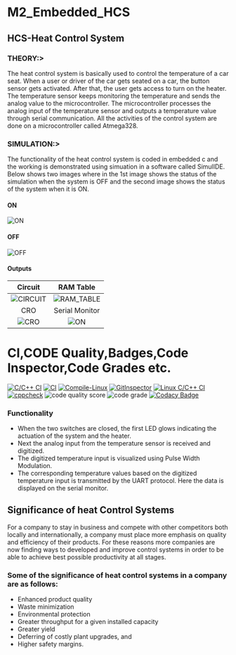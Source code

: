 # M2_Embedded_HCS
## HCS-Heat Control System

### THEORY:>

The heat control system is basically used to control the temperature of a car seat. When a user or driver of the car gets seated on a car, the button sensor gets activated.
After that, the user gets access to turn on the heater. The temperature sensor keeps monitoring the temperature and sends the analog value to the microcontroller.
The microcontroller processes the analog input of the temperature sensor and outputs a temperature value through serial communication.
All the activities of the control system are done on a microcontroller called Atmega328.

### SIMULATION:>

The functionality of the heat control system is coded in embedded c and the working is demonstrated using simuation in a software called SimulIDE.
Below shows two images where in the 1st image shows the status of the simulation when the system is OFF and the second image shows the status of the system when it is ON. 

#### ON

![ON](https://github.com/hemanthasapu/embedded_systems_project_256889/blob/main/simulation/Simulation.gif)

#### OFF

![OFF](https://github.com/hemanthasapu/embedded_systems_project_256889/blob/main/simulation/Simulation_OFF.PNG)

#### Outputs

|Circuit|RAM Table|
|:--:|:--:|
|![CIRCUIT](https://github.com/hemanthasapu/embedded_systems_project_256889/blob/main/simulation/Circuit.gif)|![RAM_TABLE](https://github.com/hemanthasapu/embedded_systems_project_256889/blob/main/simulation/RAM_table.gif)|
|CRO|Serial Monitor|
|![CRO](https://github.com/hemanthasapu/embedded_systems_project_256889/blob/main/simulation/Oscilloscope.gif)|![ON](https://github.com/hemanthasapu/embedded_systems_project_256889/blob/main/simulation/Serial_Monitor.gif)|

# CI,CODE Quality,Badges,Code Inspector,Code Grades etc.
[![C/C++ CI](https://github.com/Rampatel1997/M2-Embedded_HCS/actions/workflows/c-cpp.yml/badge.svg)](https://github.com/Rampatel1997/M2-Embedded_HCS/actions/workflows/c-cpp.yml)  [![CI](https://github.com/Rampatel1997/M2-Embedded_HCS/actions/workflows/main.yml/badge.svg)](https://github.com/Rampatel1997/M2-Embedded_HCS/actions/workflows/main.yml)  [![Compile-Linux](https://github.com/Rampatel1997/M2-Embedded_HCS/actions/workflows/compile.yml/badge.svg)](https://github.com/Rampatel1997/M2-Embedded_HCS/actions/workflows/compile.yml)  [![GitInspector](https://github.com/Rampatel1997/M2-Embedded_HCS/actions/workflows/GitInspector.yml/badge.svg)](https://github.com/Rampatel1997/M2-Embedded_HCS/actions/workflows/GitInspector.yml)  [![Linux C/C++ CI](https://github.com/Rampatel1997/M2-Embedded_HCS/actions/workflows/Linux-c-cpp.yml/badge.svg)](https://github.com/Rampatel1997/M2-Embedded_HCS/actions/workflows/Linux-c-cpp.yml)  [![cppcheck](https://github.com/Rampatel1997/M2-Embedded_HCS/actions/workflows/codequality.yml/badge.svg)](https://github.com/Rampatel1997/M2-Embedded_HCS/actions/workflows/codequality.yml)  ![code quality score](https://api.codiga.io/project/30167/score/svg)  ![code grade](https://api.codiga.io/project/30167/status/svg)  [![Codacy Badge](https://app.codacy.com/project/badge/Grade/ff1c7f079c5d4afe8dfbcbaabf966418)](https://www.codacy.com/gh/Rampatel1997/M2-Embedded_HCS/dashboard?utm_source=github.com&amp;utm_medium=referral&amp;utm_content=Rampatel1997/M2-Embedded_HCS&amp;utm_campaign=Badge_Grade)

### Functionality 

* When the two switches are closed, the first LED glows indicating the actuation of the system and the heater.
* Next the analog input from the temperature sensor is received and digitized.
* The digitized temperature input is visualized using Pulse Width Modulation.
* The corresponding temperature values based on the digitized temperature input is transmitted by the UART protocol. Here the data is displayed on the serial monitor.

## Significance of heat Control Systems
For a company to stay in business and compete with other competitors both locally and
internationally, a company must place more emphasis on quality and efficiency of their
products. For these reasons more companies are now finding ways to developed and
improve control systems in order to be able to achieve best possible productivity at all
stages.

### Some of the significance of heat control systems in a company are as follows:
* Enhanced product quality
* Waste minimization
* Environmental protection
* Greater throughput for a given installed capacity
* Greater yield
* Deferring of costly plant upgrades, and
* Higher safety margins.






